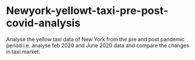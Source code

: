 # Newyork-yellowt-taxi-pre-post-covid-analysis
Analyse the yellow taxi data of New York from the pre and post pandemic period i.e. analyse feb 2020 and June 2020 data and compare the changes in taxi market.
